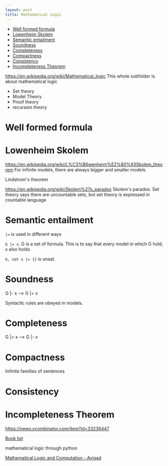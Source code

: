 ```yaml
---
layout: post
title: Mathematical Logic
---
```


- [Well formed formula](#well-formed-formula)
- [Lowenheim Skolem](#lowenheim-skolem)
- [Semantic entailment](#semantic-entailment)
- [Soundness](#soundness)
- [Completeness](#completeness)
- [Compactness](#compactness)
- [Consistency](#consistency)
- [Incompleteness Theorem](#incompleteness-theorem)


https://en.wikipedia.org/wiki/Mathematical_logic
This whole subfolder is about mathematical logic

- Set theory
- Model Theory
- Proof theory
- recursion theory

# Well formed formula



# Lowenheim Skolem 
https://en.wikipedia.org/wiki/L%C3%B6wenheim%E2%80%93Skolem_theorem
For infinite models, there are always bigger and smaller models.


Lindstrom's theorem

https://en.wikipedia.org/wiki/Skolem%27s_paradox Skolem's paradox.
Set theory says there are uncountable sets, but set theory is expressed in countable language


# Semantic entailment
`|=` is used in different ways

`G |= x`. G is a set of formula. This is to say that every model in which G hold, x also holds

`G, not x |= {}` is unsat.

# Soundness
G |- x  --> G |= x

Syntactic rules are obeyed in models.


# Completeness
G |= x --> G |- x

# Compactness
Infinite families of sentences

# Consistency


# Incompleteness Theorem
https://news.ycombinator.com/item?id=33236447

[Book list](https://github.com/jaalonso/Libros_de_Logica/blob/main/README.org)

mathematical logic through python

[Mathematical Logic and Computation - Avigad](https://www.cambridge.org/core/books/mathematical-logic-and-computation/300504EAD8410522CE0C27595D2825A2)